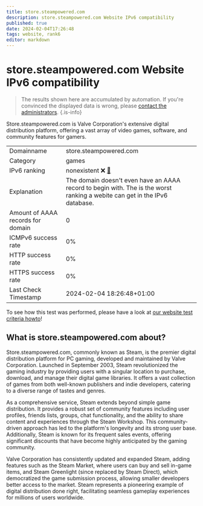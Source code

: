 ```yaml
---
title: store.steampowered.com
description: store.steampowered.com Website IPv6 compatibility
published: true
date: 2024-02-04T17:26:48
tags: website, rank6
editor: markdown
---
```


# store.steampowered.com Website IPv6 compatibility

> The results shown here are accumulated by automation. If you're convinced the displayed data is wrong, please [contact the administrators](/howto/chat). 
{.is-info}

Store.steampowered.com is Valve Corporation's extensive digital distribution platform, offering a vast array of video games, software, and community features for gamers.


|   |   |
| - | - |
| Domainname | store.steampowered.com
| Category | games |
| IPv6 ranking | nonexistent :x: [🔗](/howto/ranking) |
| Explanation | The domain doesn't even have an AAAA record to begin with. The is the worst ranking a webite can get in the IPv6 database. |
| Amount of AAAA records for domain | 0 |
| ICMPv6 success rate | 0%|
| HTTP success rate | 0% |
| HTTPS success rate | 0% |
| Last Check Timestamp | 2024-02-04 18:26:48+01:00 |

To see how this test was performed, please have a look at [our website test criteria howto](/howto/testcriteria/website)!


## What is store.steampowered.com about?
Store.steampowered.com, commonly known as Steam, is the premier digital distribution platform for PC gaming, developed and maintained by Valve Corporation. Launched in September 2003, Steam revolutionized the gaming industry by providing users with a singular location to purchase, download, and manage their digital game libraries. It offers a vast collection of games from both well-known publishers and indie developers, catering to a diverse range of tastes and genres.

As a comprehensive service, Steam extends beyond simple game distribution. It provides a robust set of community features including user profiles, friends lists, groups, chat functionality, and the ability to share content and experiences through the Steam Workshop. This community-driven approach has led to the platform's longevity and its strong user base. Additionally, Steam is known for its frequent sales events, offering significant discounts that have become highly anticipated by the gaming community.

Valve Corporation has consistently updated and expanded Steam, adding features such as the Steam Market, where users can buy and sell in-game items, and Steam Greenlight (since replaced by Steam Direct), which democratized the game submission process, allowing smaller developers better access to the market. Steam represents a pioneering example of digital distribution done right, facilitating seamless gameplay experiences for millions of users worldwide.


